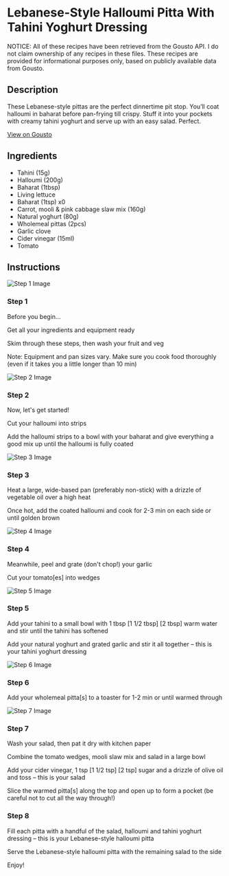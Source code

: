 # Lebanese-Style Halloumi Pitta With Tahini Yoghurt Dressing

NOTICE: All of these recipes have been retrieved from the Gousto API. I do not claim ownership of any recipes in these files. These recipes are provided for informational purposes only, based on publicly available data from Gousto.

## Description

These Lebanese-style pittas are the perfect dinnertime pit stop. You’ll coat halloumi in baharat before pan-frying till crispy. Stuff it into your pockets with creamy tahini yoghurt and serve up with an easy salad. Perfect.

[View on Gousto](https://www.gousto.co.uk/recipes/cookbook/lebanese-halloumi-wrap-with-tahini-sauce)

## Ingredients

- Tahini (15g)
- Halloumi (200g)
- Baharat (1tbsp)
- Living lettuce
- Baharat (1tsp) x0
- Carrot, mooli & pink cabbage slaw mix (160g)
- Natural yoghurt (80g)
- Wholemeal pittas (2pcs)
- Garlic clove
- Cider vinegar (15ml)
- Tomato

## Instructions

![Step 1 Image](https://production-media.gousto.co.uk/cms/recipe-step-image/Admin10mm-Step-1-1611077492682-x200.jpg)

### Step 1

Before you begin...

Get all your ingredients and equipment ready

Skim through these steps, then wash your fruit and veg

Note: Equipment and pan sizes vary. Make sure you cook food thoroughly (even if it takes you a little longer than 10 min)

![Step 2 Image](https://production-media.gousto.co.uk/cms/recipe-step-image/step-2-1707493729615-x200.jpg)

### Step 2

Now, let's get started!

Cut your halloumi into strips

Add the halloumi strips to a bowl with your baharat and give everything a good mix up until the halloumi is fully coated

![Step 3 Image](https://production-media.gousto.co.uk/cms/recipe-step-image/step-3-1707493733281-x200.jpg)

### Step 3

Heat a large, wide-based pan (preferably non-stick) with a drizzle of vegetable oil over a high heat

Once hot, add the coated halloumi and cook for 2-3 min on each side or until golden brown

![Step 4 Image](https://production-media.gousto.co.uk/cms/recipe-step-image/step-4-1707493737390-x200.jpg)

### Step 4

Meanwhile, peel and grate (don't chop!) your garlic

Cut your tomato[es] into wedges

![Step 5 Image](https://production-media.gousto.co.uk/cms/recipe-step-image/step-5-1707493742880-x200.jpg)

### Step 5

Add your tahini to a small bowl with 1 tbsp <span class="text-purple">[1 1/2 tbsp]</span> <span class="text-danger">[2 tbsp]</span> warm water and stir until the tahini has softened

Add your natural yoghurt and grated garlic and stir it all together – this is your tahini yoghurt dressing

![Step 6 Image](https://production-media.gousto.co.uk/cms/recipe-step-image/step-6-1707493747687-x200.jpg)

### Step 6

Add your wholemeal pitta[s] to a toaster for 1-2 min or until warmed through

![Step 7 Image](https://production-media.gousto.co.uk/cms/recipe-step-image/step-7-1707493754859-x200.jpg)

### Step 7

Wash your salad, then pat it dry with kitchen paper

Combine the tomato wedges, mooli slaw mix and salad in a large bowl

Add your cider vinegar, 1 tsp <span class="text-purple">[1 1/2 tsp]</span> <span class="text-danger">[2 tsp]</span> sugar and a drizzle of olive oil and toss – this is your salad

Slice the warmed pitta[s] along the top and open up to form a pocket (be careful not to cut all the way through!)

### Step 8

Fill each pitta with a handful of the salad, halloumi and tahini yoghurt dressing – this is your Lebanese-style halloumi pitta

Serve the Lebanese-style halloumi pitta with the remaining salad to the side

Enjoy!

